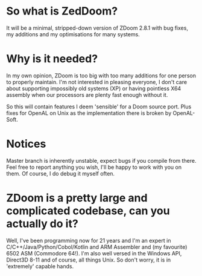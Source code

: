 # So what is ZedDoom?
It will be a minimal, stripped-down version of ZDoom 2.8.1 with bug fixes, my additions and my optimisations for many systems.

# Why is it needed?
In my own opinion, ZDoom is too big with too many additions for one person to properly maintain. I'm not interested in pleasing everyone, I don't care about supporting impossibly old systems (XP) or having pointless X64 assembly when our processors are plenty fast enough without it.

So this will contain features I deem 'sensible' for a Doom source port. Plus fixes for OpenAL on Unix as the implementation there is broken by OpenAL-Soft.

# Notices
Master branch is inherently unstable, expect bugs if you compile from there. Feel free to report anything you wish, I'll be happy to work with you on them. Of course, I do debug it myself often.

# ZDoom is a pretty large and complicated codebase, can you actually do it?
Well, I've been programming now for 21 years and I'm an expert in C/C++/Java/Python/Cobol/Kotlin and ARM Assembler and (my favourite) 6502 ASM (Commodore 64!). I'm also well versed in the Windows API, Direct3D 8-11 and of course, all things Unix. So don't worry, it is in 'extremely' capable hands.
